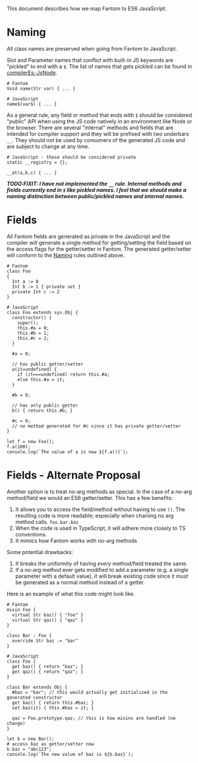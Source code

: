 This document describes how we map Fantom to ES6 JavaScript.

# Naming

All class names are preserved when going from Fantom to JavaScript.

Slot and Parameter names that conflict with built-in JS keywords are "pickled" to end with a `$`. The
list of names that gets pickled can be found in [compilerEs::JsNode](/src/compilerEs/fan/ast/JsNode.fan).

```
# Fantom
Void name(Str var) { ... }

# JavaScript
name$(var$) { ... }
```

As a general rule, any field or method that ends with `$` should be considered "public" API when 
using the JS code natively in an environment like Node or the browser. There are several "internal"
methods and fields that are intended for compiler support and they will be prefixed with two underbars
`__`. They should not be used by consumers of the generated JS code and are subject to change at any time.

```
# JavaScript - these should be considered private
static __registry = {};

__at(a,b,c) { ... }
```

***TODO:FIXIT:  I have not implemented the `__` rule. Internal methods and fields currently end in `$` like
pickled names. I feel that we should make a naming distinction between public/pickled names and internal names.***

# Fields

All Fantom fields are generated as private in the JavaScript and the compiler will generate a single 
method for getting/setting the field based on the access flags for the getter/setter in Fantom. The 
generated getter/setter will conform to the [Naming](#naming) rules outlined above.

```
# Fantom
class Foo
{
  Int a := 0
  Int b := 1 { private set }
  private Int c := 2
}

# JavaScript
class Foo extends sys.Obj {
  constructor() { 
    super();
    this.#a = 0;
    this.#b = 1;
    this.#c = 2;
  }
  
  #a = 0;
  
  // has public getter/setter
  a(it=undefined) {
    if (it===undefined) return this.#a;
    else this.#a = it;
  }
  
  #b = 0;
  
  // has only public getter
  b() { return this.#b; }
  
  #c = 0;
  // no method generated for #c since it has private getter/setter
}

let f = new Foo();
f.a(100);
console.log(`The value of a is now ${f.a()}`);
```

# Fields - Alternate Proposal

Another option is to treat no-arg methods as special. In the case of a no-arg method/field we would an ES6 getter/setter. 
This has a few benefits:

1. It allows you to access the field/method without having to use `()`. The resutling code is more readable; especially when chaining
no arg method calls. `foo.bar.baz`
2. When the code is used in TypeScript, it will adhere more closely to TS conventions.
3. It mimics how Fantom works with no-arg methods

Some potential drawbacks:

1. It breaks the uniformity of having *every* method/field treated the same.
2. If a no-arg method ever gets modified to add a parameter (e.g. a single parameter with a default value), it will break existing
code since it *must* be generated as a normal method instead of a getter.

Here is an example of what this code might look like. 

```
# Fantom
mixin Foo {
  virtual Str baz() { "foo" }
  virtual Str qaz() { "qaz" }
}

class Bar : Foo {
  override Str baz := "bar"
} 

# JavaScript
class Foo {
  get baz() { return "baz"; }
  get qaz() { return "qaz"; }
}

class Bar extends Obj {
  #baz = "bar"; // this would actually get initialized in the generated constructor
  get baz() { return this.#baz; }
  set baz(it) { this.#baz = it; }

  qaz = Foo.prototype.qaz; // this is how mixins are handled (no change)
}

let b = new Bar();
# access baz as getter/setter now
b.baz = "abc123";
console.log(`The new value of baz is ${b.baz}`);
```


